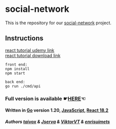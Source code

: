 # social-network

This is the repository for our [social-network](https://01.kood.tech/git/root/public/src/branch/master/subjects/social-network) project.

## Instructions

[react tutorial udemy link](https://www.udemy.com/course/working-with-react-and-go-golang/) <br>
[react tutorial download link](https://drive.google.com/drive/folders/1RDyiD7uP4kbUYZU4ZzNW7IueRY9IDalA?usp=share_link)

```
front end:
npm install
npm start

back end:
go run ./cmd/api
```

### Full version is available &#9755;[HERE](http://176.112.158.22:8090/)&#9756;

#### Written in [Go](https://go.dev/) version 1.20, [JavaScript](https://en.wikipedia.org/wiki/JavaScript), [React 18.2](https://react.dev/)

##### Authors [taivox](https://01.kood.tech/git/taivox) & [Jserva](https://01.kood.tech/git/Jserva) & [ViktorVT](https://01.kood.tech/git/ViktorVT) & [enrisuimets](https://01.kood.tech/git/enrisuimets)
